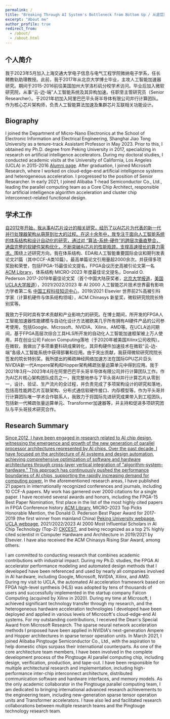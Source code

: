 ```yaml
---
permalink: /
title: "Breaking Through AI System's Bottleneck from Bottom Up / 从底层突破AI系统算力瓶颈"
excerpt: "About me"
author_profile: true
redirect_from: 
  - /about/
  - /about.html
---
```


## 个人简介

我于2023年5月加入上海交通大学电子信息与电气工程学院微纳电子学系，任长聘教轨助理教授。此前，我于2017年从北京大学博士毕业，主攻人工智能加速器研究。期间于2015-2016前往美国加州大学洛杉矶分校学术访问。毕业后加入微软研究院，从事“云-边-端”人工智能系统及其异构加速。任职至主管研究员（Senior Researcher）。于2021年初加入阿里巴巴平头哥半导体有限公司并行计算团队。作为核心芯片架构师，负责人工智能算法加速及集群芯片互联相关功能设计。

## Biography

I joined the Department of Micro-Nano Electronics at the School of Electronic Information and Electrical Engineering, Shanghai Jiao Tong University as a tenure-track Assistant Professor in May 2023. Prior to this, I obtained my Ph.D. degree from Peking University in 2017, specializing in research on artificial intelligence accelerators. During my doctoral studies, I conducted academic visits at the University of California, Los Angeles (UCLA) in 2015-2016 [Alumni page](https://vast.cs.ucla.edu/people/alumni/chen-zhang). After graduation, I joined Microsoft Research, where I worked on cloud-edge-end artificial intelligence systems and heterogeneous acceleration. I progressed to the position of Senior Researcher. In early 2021, I joined Alibaba T-head Semiconductor Co., Ltd., leading the parallel computing team as a Core Chip Architect, responsible for artificial intelligence algorithm acceleration and cluster chip interconnect-related functional design.

## 学术工作

<ins>自2012年开始，我从事AI芯片设计的相关研究，经历了以AI芯片为代表的新一代并行处理器架构从萌芽到壮大的过程。在这十余年中，我专注于面向人工智能系统的体系结构和设计自动化的研究，通过对 “算法-系统-硬件”的跨层次垂直整合，通盘完整的软硬件架构优化，不断突破AI芯片的性能瓶颈，支撑高速增长的算力需求。</ins>围绕上述研究方向，我在体系结构、EDA和人工智能重要国际会议和期刊发表论文21篇（其中CCF-A类10篇）。最高单篇论文引用量超2000余次。并获得多项奖励和荣誉，包括FPGA-15最佳论文提名，FPGA会议历史高被引论文第一名 [ACM Library](https://dl.acm.org/event.cfm?id=RE116)，体系结构 MICRO-2023 年度最佳论文提名，Donald O. Pederson 2017-2019年最佳论文奖（首个中国大陆获奖者，[北京大学报道](https://cs.pku.edu.cn/info/1305/2155.htm)，[美国UCLA大学报道](https://www.cs.ucla.edu/2019-donald-o-pederson-best-paper-award/)），2021/2022/2023 年 AI 2000 人工智能芯片技术世界最有影响力学者第二名 [中国工程科技知识中心](https://www.aminer.cn/ai2000/ct)，2019/2021 Elsevier 世界前2%高被引科学家（计算机硬件与体系结构领域），ACM Chinasys 新星奖，微软研究院院长特别奖等。

我致力于同时具有学术贡献和产业影响力的研究。在博士期间，所开发的FPGA人工智能加速器性能建模与自动化设计方法被欧美几乎所有拥有AI硬件产品的公司参考使用，包括Google、Microsoft、NVIDIA、Xilinx、AMD等。在UCLA访问期间，基于FPGA高层次综合工具HLS所开发的自动化人工智能加速框架被上万人使用，并在创业公司 Falcon Computing落地（于2020年被美国Xilinx公司收购）。在微软，我做出了多项重要科研成果转化，其异构硬件加速技术在微软“云-边-端”各级人工智能系统中获得部署和应用。由于突出贡献，我获得微软研究院院长签发的院长特别奖。我所提出的稀疏神经网络加速方法在国际GPU芯片巨头NVIDIA新一代Ampere架构和Hopper架构稀疏张量运算单元中得到应用。我于2021年3月～2023年4月在阿里巴巴平头哥半导体有限公司并行计算团队工作。作为AI芯片核心架构团队成员之一，我完整地参与了平头哥AI并行计算芯片从零到一，设计、验证、生产流片的全过程，并负责完成了多项架构设计的研究和落地，包括高性能跨芯片互联架构、分布式通信软硬件接口、内存模型等。作为平头哥并行计算团队唯一学术合作联系人，我致力于将国际先进研究成果带入到工程团队，包括新一代稀疏张量运算单元、Transformer加速器等，并主持和促进多项研究团队与平头哥技术研究合作。

## Research Summary

<ins>Since 2012, I have been engaged in research related to AI chip design, witnessing the emergence and growth of the new generation of parallel processor architectures represented by AI chips. Over the past decade, I have focused on the architecture of AI systems and design automation, achieving comprehensive optimization of software and hardware architectures through cross-layer vertical integration of "algorithm-system-hardware." This approach has continuously pushed the performance boundaries of AI chips, supporting the rapidly increasing demand for computing power.</ins> In the aforementioned research areas, I have published 21 papers in internationally recognized conferences and journals, including 10 CCF-A papers. My work has garnered over 2000 citations for a single paper. I have received several awards and honors, including the FPGA-15 Best Paper Nomination, first place in the list of the most highly cited papers in FPGA Conference history [ACM Library](https://dl.acm.org/event.cfm?id=RE116), MICRO-2023 Top Picks Honorable Mention, the Donald O. Pederson Best Paper Award for 2017-2019 (the first winner from mainland China) [Peking University webpage](https://cs.pku.edu.cn/info/1305/2155.htm), [UCLA webpage](https://www.cs.ucla.edu/2019-donald-o-pederson-best-paper-award/),  2021/2022/2023 AI 2000 Most Influential Scholars in AI Chip Technology (Top-2) [CKCEST](https://www.aminer.cn/ai2000/ct), and being recognized as a top 2% highly cited scientist in Computer Hardware and Architecture in 2019/2021 by Elsevier. I have also received the ACM Chinasys Rising Star Award, among others.

I am committed to conducting research that combines academic contributions with industrial impact. During my Ph.D. studies, the FPGA AI accelerator performance modeling and automated design methods that I developed have been referenced and used by nearly all companies involved in AI hardware, including Google, Microsoft, NVIDIA, Xilinx, and AMD. During my visit to UCLA, the automated AI acceleration framework based on FPGA high-level synthesis (HLS) was adopted by tens of thousands of users and successfully implemented in the startup company Falcon Computing (acquired by Xilinx in 2020). During my time at Microsoft, I achieved significant technology transfer through my research, and the heterogeneous hardware acceleration technologies I developed have been deployed and applied in various levels of Microsoft's cloud-edge-end AI systems. For my outstanding contributions, I received the Dean's Special Award from Microsoft Research. The sparse neural network acceleration methods I proposed have been applied in NVIDIA's next-generation Ampere and Hopper architectures in sparse tensor operation units. In March 2021, I joined Alibaba Pingtouge Semiconductor Co., Ltd., with the aspiration to help domestic chips surpass their international counterparts. As one of the core architecture team members, I have been involved in the complete development process of the Pingtouge AI parallel computing chip, including design, verification, production, and tape-out. I have been responsible for multiple architectural research and implementation, including high-performance inter-chip interconnect architecture, distributed communication software and hardware interfaces, and memory models. As the only academic collaborator in the Pingtouge parallel computing team, I am dedicated to bringing international advanced research achievements to the engineering team, including new-generation sparse tensor operation units and Transformer accelerators. I have also led and facilitated research collaborations between multiple research teams and the Pingtouge technology research team.